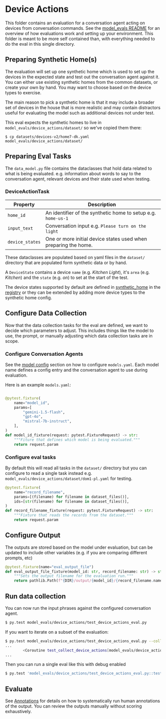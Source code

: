 # Device Actions

This folder contains an evaluation for a conversation agent acting on devices from
conversation commands. See the [model_evals README](../README.md)
for an overview of how evaluations work and setting up your environment. This
folder is meant to be more self contained than, with everything needed to do
the eval in this single directory.

## Preparing Synthetic Home(s)

The evaluation will set up one synthetic home which is used to set up the devices
in the expected state and test out the conversation agent against it. You can
either use existing synthetic homes from the common datasets, or create your own
by hand. You may want to choose based on the device types to exercise.

The main reason to pick a synthetic home is that it may include a broader set of
devices in the house that is more realistic and may contain distractors useful
for evaluating the model such as additional devices not under test.

This eval expects the synthetic homes to live in `model_evals/device_actions/dataset/`
so we've copied them there:

```
$ cp datasets/devices-v2/home7-dk.yaml model_evals/device_actions/dataset/
```

## Preparing Eval Tasks

The `data_model.py` file contains the dataclasses that hold data related to what
is being evaluated. e.g. information about words to say to the conversation agent,
relevant devices and their state used when testing.

### DeviceActionTask

| Property        | Description                                                     |
| --------------- | --------------------------------------------------------------- |
| `home_id`       | An identifier of the synthetic home to setup e.g. `home-us-1`   |
| `input_text`    | Conversation input e.g. `Please turn on the light`              |
| `device_states` | One or more initial device states used when preparing the home. |

These dataclasses are populated based on yaml files in the `dataset/` directory
that are populated form synthetic data or by hand.

A `DeviceState` contains a device `name` (e.g. _Kitchen Light_), it's `area` (e.g. _Kitchen_)
and the `state` (e.g. _on_) to set at the start of the test.

The device states supported by default are defined in [synthetic_home](https://github.com/allenporter/synthetic-home) in the [registry](https://github.com/allenporter/synthetic-home/tree/main/synthetic_home/registry) or they can be extended by adding more device types to the synthetic home config.

## Configure Data Collection

Now that the data collection tasks for the eval are defined, we want to decide
which parameters to adjust. This includes things like the model to use, the prompt,
or manually adjusting which data collection tasks are in scope.

### Configure Conversation Agents

See the [model config](../README.md) section on how to configure `models.yaml`. Each
model name defines a config entry and the conversation agent to use during evaluation.

Here is an example `models.yaml`:

```yaml

```

```python
@pytest.fixture(
    name="model_id",
    params=[
        "gemini-1.5-flash",
        "gpt-4o",
        "mistral-7b-instruct",
    ],
)
def model_id_fixture(request: pytest.FixtureRequest) -> str:
    """Fiture that defines which model is being evaluated."""
    return request.param
```

### Configure eval tasks

By default this will read all tasks in the `dataset/` directory but you can configure
to read a single task instead e.g. `model_evals/device_actions/dataset/dom1-pl.yaml` for testing.

```python
@pytest.fixture(
    name="record_filename",
    params=[(filename) for filename in dataset_files()],
    ids=[str(filename) for filename in dataset_files()],
)
def record_filename_fixture(request: pytest.FixtureRequest) -> str:
    """Fixture that reads the records from the dataset."""
    return request.param
```

## Configure Output

The outputs are stored based on the model under evaluation, but can be updated
to include other variables (e.g. if you are comparing different prompts, etc)

```python
@pytest.fixture(name="eval_output_file")
def eval_output_file_fixture(model_id: str, record_filename: str) -> str:
    """Sets the output filename for the evaluation run."""
    return pathlib.Path(f"{DIR}/output/{model_id}/{record_filename.name}.yaml")
```

## Run data collection

You can now run the input phrases against the configured conversation agent.

```bash
$ py.test model_evals/device_actions/test_device_actions_eval.py
```

If you want to iterate on a subset of the evaluation:

```bash
$ py.test model_evals/device_actions/test_device_actions_eval.py --collect-only
...
        <Coroutine test_collect_device_actions[model_evals/device_actions/dataset/home5-cn-fan.yaml-assistant]>
...
```

Then you can run a single eval like this with debug enabled

```bash
$ py.test 'model_evals/device_actions/test_device_actions_eval.py::test_collect_device_actions[model_evals/device_actions/dataset/dom1-pl-todo-list.yaml-assistant]' -s -vv
```

## Evaluate

See [Annotations](../../script/README.md) for details on how to systematically
run human annotations of the output. You can review the outputs manually without
scoring exhaustively.

